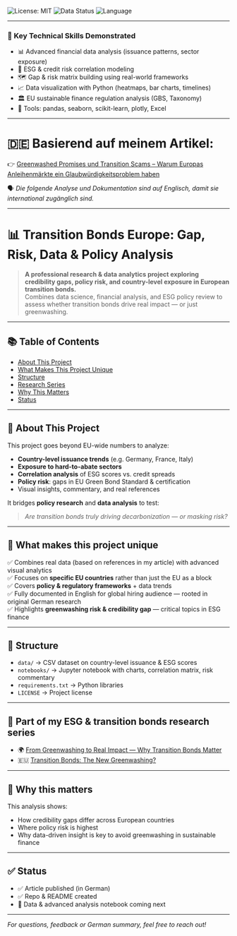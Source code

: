![License: MIT](https://img.shields.io/badge/License-MIT-green)
![Data Status](https://img.shields.io/badge/Data-Incoming-orange)
![Language](https://img.shields.io/badge/Language-English-blue)

---

### 🧠 Key Technical Skills Demonstrated

- 📊 Advanced financial data analysis (issuance patterns, sector exposure)
- 🧮 ESG & credit risk correlation modeling
- 🗺 Gap & risk matrix building using real-world frameworks
- 📈 Data visualization with Python (heatmaps, bar charts, timelines)
- 🏛 EU sustainable finance regulation analysis (GBS, Taxonomy)
- 🧰 Tools: pandas, seaborn, scikit-learn, plotly, Excel

---

# 🇩🇪 Basierend auf meinem Artikel:
👉 [Greenwashed Promises und Transition Scams – Warum Europas Anleihenmärkte ein Glaubwürdigkeitsproblem haben](https://www.linkedin.com/pulse/greenwashed-promises-und-transition-scams-warum-saveeza-chaudhry--zx1xf)

🗣 *Die folgende Analyse und Dokumentation sind auf Englisch, damit sie international zugänglich sind.*

---

# 📊 Transition Bonds Europe: Gap, Risk, Data & Policy Analysis

> **A professional research & data analytics project exploring credibility gaps, policy risk, and country-level exposure in European transition bonds.**  
> Combines data science, financial analysis, and ESG policy review to assess whether transition bonds drive real impact — or just greenwashing.

---

## 📚 Table of Contents
- [About This Project](#-about-this-project)
- [What Makes This Project Unique](#-what-makes-this-project-unique)
- [Structure](#-structure)
- [Research Series](#-part-of-my-esg--transition-bonds-research-series)
- [Why This Matters](#-why-this-matters)
- [Status](#-status)

---

## 📄 **About This Project**

This project goes beyond EU-wide numbers to analyze:
- **Country-level issuance trends** (e.g. Germany, France, Italy)
- **Exposure to hard-to-abate sectors**
- **Correlation analysis** of ESG scores vs. credit spreads
- **Policy risk**: gaps in EU Green Bond Standard & certification
- Visual insights, commentary, and real references

It bridges **policy research** and **data analysis** to test:  
> *Are transition bonds truly driving decarbonization — or masking risk?*

---

## 🧰 **What makes this project unique**
✅ Combines real data (based on references in my article) with advanced visual analytics  
✅ Focuses on **specific EU countries** rather than just the EU as a block  
✅ Covers **policy & regulatory frameworks** + data trends  
✅ Fully documented in English for global hiring audience — rooted in original German research  
✅ Highlights **greenwashing risk & credibility gap** — critical topics in ESG finance

---

## 📂 **Structure**

- `data/` → CSV dataset on country-level issuance & ESG scores
- `notebooks/` → Jupyter notebook with charts, correlation matrix, risk commentary
- `requirements.txt` → Python libraries
- `LICENSE` → Project license

---

## 🔗 **Part of my ESG & transition bonds research series**

- 🌍 [From Greenwashing to Real Impact — Why Transition Bonds Matter](https://github.com/Saveeza/transition-bonds-impact-analysis)
- 🇪🇺 [Transition Bonds: The New Greenwashing?](https://www.linkedin.com/pulse/transition-bonds-new-greenwashing-how-europes-bond-market-chaudhry--sqdvf)

---

## 🙌 **Why this matters**
This analysis shows:
- How credibility gaps differ across European countries
- Where policy risk is highest
- Why data-driven insight is key to avoid greenwashing in sustainable finance

---

## ✅ **Status**
- ✅ Article published (in German)
- ✅ Repo & README created
- 🔧 Data & advanced analysis notebook coming next

---

*For questions, feedback or German summary, feel free to reach out!*
